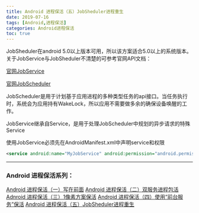 ```yaml
---
title: Android 进程保活（五）JobSheduler进程重生
date: 2019-07-16
tags: [Android,进程保活]
categories: Android进程保活
toc: true
---
```

JobSheduler在android 5.0以上版本可用，所以该方案适合5.0以上的系统版本。
关于JobService与JobSheduler不清楚的可参考官网API文档：

[官网JobService](https://developer.android.google.cn/reference/android/app/job/JobService.html)

[官网JobScheduler](https://developer.android.google.cn/reference/android/app/job/JobScheduler.html)

JobScheduler是用于计划基于应用进程的多种类型任务的api接口。当任务执行时，系统会为应用持有WakeLock，所以应用不需要做多余的确保设备唤醒的工作。

JobService继承自Service，是用于处理JobScheduler中规划的异步请求的特殊Service

使用JobService必须先在AndroidManifest.xml中声明service和权限

```xml
<service android:name="MyJobService" android:permission="android.permission.BIND_JOB_SERVICE"/ >
```

<!--more-->

---
### Android 进程保活系列：

[Android 进程保活（一）写在前面](http://www.zydeveloper.com/2019/07/15/processlive1/)
[Android 进程保活（二）双服务进程包活](http://www.zydeveloper.com/2019/07/15/processlive2/)
[Adnroid 进程保活（三）1像素方案保活](http://www.zydeveloper.com/2019/07/15/processlive3/)
[Android 进程保活（四）使用“前台服务”保活](http://www.zydeveloper.com/2019/07/16/processlive4/)
[Android 进程保活（五）JobSheduler进程重生](http://www.zydeveloper.com/2019/07/16/processlive5/)